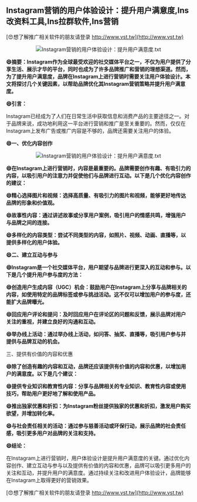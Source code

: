 ## **Instagram营销的用户体验设计：提升用户满意度,Ins改资料工具,Ins拉群软件,Ins营销**

[😍想了解推广相关软件的朋友请登录 http://www.vst.tw](http://www.vst.tw)

 <center><img src="https://vst.tw/MP4/tuiguang/png/2.png" alt="Instagram营销的用户体验设计：提升用户满意度.txt"></center>

**😄摘要：Instagram作为全球最受欢迎的社交媒体平台之一，不仅为用户提供了分享生活、展示才华的平台，同时也成为了许多品牌推广和营销的理想渠道。然而，为了提升用户满意度，品牌在Instagram上进行营销时需要关注用户体验设计。本文将探讨几个关键因素，以帮助品牌优化其Instagram营销策略并提升用户满意度。**

**😄引言：**

Instagram已经成为了人们在日常生活中获取信息和消费产品的主要途径之一。对于品牌来说，成功地利用这一平台进行营销和推广是至关重要的。然而，仅仅在Instagram上发布广告或推广内容是不够的，品牌还需要关注用户的体验。

**😄一、优化内容创作**

 <center><img src="https://vst.tw/MP4/tuiguang/png/6.png" alt="Instagram营销的用户体验设计：提升用户满意度.txt"></center>

**😄在Instagram上进行营销时，内容是最重要的。品牌需要创作有趣、有吸引力的内容，以吸引用户的注意力并促使他们与品牌进行互动。以下是几个优化内容创作的建议：**

**😄精心选择图片和视频：选择高质量、有吸引力的图片和视频，能够更好地传达品牌的形象和价值观。**

**😄故事性内容：通过讲述故事或分享用户案例，吸引用户的情感共鸣，增强用户与品牌之间的连接。**

**😄多样化的内容类型：尝试不同类型的内容，如照片、视频、动画、直播等，以提供多样化的用户体验。**

**😄二、建立互动与参与**

**😄Instagram是一个社交媒体平台，用户期望与品牌进行更深入的互动和参与。以下是几个提升用户参与度的方法：**

**😄创造用户生成内容（UGC）机会：鼓励用户在Instagram上分享与品牌相关的内容，如使用特定的品牌标签或参与挑战活动。这不仅可以增加用户的参与度，还能扩大品牌曝光。**

**😄回应用户评论和提问：及时回应用户在评论区的问题和反馈，展示品牌对用户关注的重视，并建立良好的沟通和互动。**

**😄举办线上活动：通过举办线上活动，如问答、抽奖、直播等，吸引用户参与并提供与品牌互动的机会。**

三、提供有价值的内容和优惠

**😄除了创造有趣的内容和互动，品牌还应该提供有价值的内容和优惠，以增加用户的满意度。以下是几个建议：**

**😄提供专业知识和教育性内容：分享与品牌相关的专业知识、教育性内容或使用技巧，帮助用户更好地了解和使用产品。**

**😄推出独家优惠和折扣：为Instagram粉丝提供独家的优惠和折扣，激发用户购买欲望，并增加转化率。**

**😄与社会责任相关的活动：通过参与慈善活动或环保行动，展示品牌的社会责任感，吸引更多用户对品牌的关注和支持。**

**😄结论：**

在Instagram上进行营销时，用户体验设计是提升用户满意度的关键。通过优化内容创作、建立互动与参与以及提供有价值的内容和优惠，品牌可以吸引更多用户的关注和互动，并提升用户的满意度。通过持续关注和改进用户体验设计，品牌能够在Instagram上取得更好的营销效果。

[😍想了解推广相关软件的朋友请登录 http://www.vst.tw](http://www.vst.tw)




